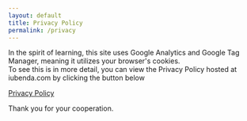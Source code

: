 ```yaml
---
layout: default
title: Privacy Policy
permalink: /privacy
---
```

<div class="container center">
  <p>In the spirit of learning, this site uses Google Analytics and Google Tag Manager, meaning it utilizes your browser's cookies.<br>To see this is in more detail, you can view the Privacy Policy hosted at iubenda.com by clicking the button below</p>
  <a href="https://www.iubenda.com/privacy-policy/91816549" class="btn btn-large " title="Privacy Policy ">Privacy Policy</a><script type="text/javascript">(function (w,d) {var loader = function () {var s = d.createElement("script"), tag = d.getElementsByTagName("script")[0]; s.src="https://cdn.iubenda.com/iubenda.js"; tag.parentNode.insertBefore(s,tag);}; if(w.addEventListener){w.addEventListener("load", loader, false);}else if(w.attachEvent){w.attachEvent("onload", loader);}else{w.onload = loader;}})(window, document);</script>
  <p>Thank you for your cooperation.</p>
</div>
